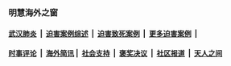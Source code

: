 
### 明慧海外之窗

####  [武汉肺炎](indexes/365.md?t=01191400) &nbsp;|&nbsp;  [迫害案例综述](indexes/328.md?t=01191400) &nbsp;|&nbsp; [迫害致死案例](indexes/277.md?t=01191400)  &nbsp;|&nbsp; [更多迫害案例](indexes/81.md?t=01191400)  &nbsp;|&nbsp; 
####  [时事评论](indexes/251.md?t=01191400) &nbsp;|&nbsp; [海外简讯](indexes/245.md?t=01191400)&nbsp;|&nbsp;  [社会支持](indexes/140.md?t=01191400) &nbsp;|&nbsp; [褒奖决议](indexes/282.md?t=01191400) &nbsp;|&nbsp; [社区报道](indexes/91.md?t=01191400)  &nbsp;|&nbsp; [天人之间](indexes/78.md?t=01191400) 

